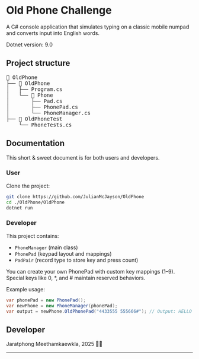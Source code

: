 # Old Phone Challenge
A C# console application that simulates typing on a classic mobile numpad and converts input into English words.

Dotnet version: 9.0

## Project structure 
<pre>
📁 OldPhone
├── 📁 OldPhone
│   ├── Program.cs
│   └── 📁 Phone
│       ├── Pad.cs
│       ├── PhonePad.cs
│       └── PhoneManager.cs
├── 📁 OldPhoneTest
    └── PhoneTests.cs
</pre>

## Documentation
This short & sweet document is for both users and developers.

### User
Clone the project:
```bash
git clone https://github.com/JulianMcJayson/OldPhone
cd ./OldPhone/OldPhone
dotnet run
```
### Developer
This project contains:
- `PhoneManager` (main class)
- `PhonePad` (keypad layout and mappings)
- `PadPair` (record type to store key and press count)

You can create your own PhonePad with custom key mappings (1–9). Special keys like 0, *, and # maintain reserved behaviors.

Example usage:
```cs
var phonePad = new PhonePad();
var newPhone = new PhoneManager(phonePad);
var output = newPhone.OldPhonePad("4433555 555666#"); // Output: HELLO
```

## Developer
Jaratphong Meethamkaewkla, 2025 :man_technologist:
 
___
